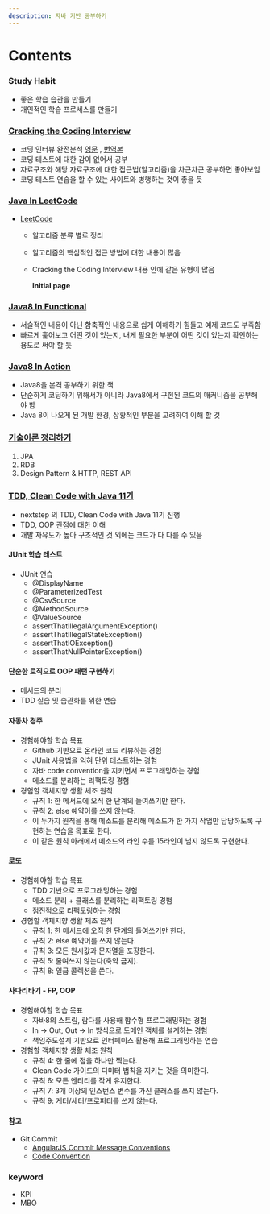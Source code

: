 ```yaml
---
description: 자바 기반 공부하기
---
```


# Contents

### Study Habit

* 좋은 학습 습관을 만들기
* 개인적인 학습 프로세스를 만들기

### [Cracking the Coding Interview](java-in-interview/README.md)

* 코딩 인터뷰 완전분석 [영문](https://www.crackingthecodinginterview.com/)
  , [번역본](https://blog.insightbook.co.kr/2017/08/07/%ec%bd%94%eb%94%a9-%ec%9d%b8%ed%84%b0%eb%b7%b0-%ec%99%84%ec%a0%84-%eb%b6%84%ec%84%9d-189%ea%b0%80%ec%a7%80-%ed%94%84%eb%a1%9c%ea%b7%b8%eb%9e%98%eb%b0%8d-%eb%ac%b8%ec%a0%9c%ec%99%80-%ed%95%b4%eb%b2%95/)
* 코딩 테스트에 대한 감이 없어서 공부
* 자료구조와 해당 자료구조에 대한 접근법\(알고리즘\)을 차근차근 공부하면 좋아보임
* 코딩 테스트 연습을 할 수 있는 사이트와 병행하는 것이 좋을 듯

### [Java In LeetCode](https://github.com/SeokRae/java-in-action/tree/4210c572ea2f967a663f57a09f5e4c2f1099a375/java-in-leetCode/README.md)

* [LeetCode](https://leetcode.com/)
    * 알고리즘 분류 별로 정리
    * 알고리즘의 핵심적인 접근 방법에 대한 내용이 많음
    * Cracking the Coding Interview 내용 안에 같은 유형이 많음

      **Initial page**

### [Java8 In Functional](https://github.com/SeokRae/java-in-action/tree/4210c572ea2f967a663f57a09f5e4c2f1099a375/java8-in-functional/README.md)

* 서술적인 내용이 아닌 함축적인 내용으로 쉽게 이해하기 힘들고 예제 코드도 부족함
* 빠르게 훑어보고 어떤 것이 있는지, 내게 필요한 부분이 어떤 것이 있는지 확인하는 용도로 써야 할 듯

### [Java8 In Action](https://github.com/SeokRae/java-in-action/tree/4210c572ea2f967a663f57a09f5e4c2f1099a375/java8-in-action/README.md)

* Java8을 본격 공부하기 위한 책
* 단순하게 코딩하기 위해서가 아니라 Java8에서 구현된 코드의 매커니즘을 공부해야 함
* Java 8이 나오게 된 개발 환경, 상황적인 부분을 고려하여 이해 할 것

### [기술이론 정리하기](https://www.notion.so/seokrae/b231ac0ef6cd406d9db051cf08050c58)

1. JPA
2. RDB
3. Design Pattern & HTTP, REST API

### [TDD, Clean Code with Java 11기](java-in-tdd/README.md)

* nextstep 의 TDD, Clean Code with Java 11기 진행
* TDD, OOP 관점에 대한 이해
* 개발 자유도가 높아 구조적인 것 외에는 코드가 다 다를 수 있음

#### JUnit 학습 테스트

* JUnit 연습
    * @DisplayName
    * @ParameterizedTest
    * @CsvSource
    * @MethodSource
    * @ValueSource
    * assertThatIllegalArgumentException\(\)
    * assertThatIllegalStateException\(\)
    * assertThatIOException\(\)
    * assertThatNullPointerException\(\)

#### 단순한 로직으로 OOP 패턴 구현하기

* 메서드의 분리
* TDD 실습 및 습관화를 위한 연습

#### 자동차 경주

* 경험해야할 학습 목표
    * Github 기반으로 온라인 코드 리뷰하는 경험
    * JUnit 사용법을 익혀 단위 테스트하는 경험
    * 자바 code convention을 지키면서 프로그래밍하는 경험
    * 메소드를 분리하는 리팩토링 경험
* 경험할 객체지향 생활 체조 원칙
    * 규칙 1: 한 메서드에 오직 한 단계의 들여쓰기만 한다.
    * 규칙 2: else 예약어를 쓰지 않는다.
    * 이 두가지 원칙을 통해 메소드를 분리해 메소드가 한 가지 작업만 담당하도록 구현하는 연습을 목표로 한다.
    * 이 같은 원칙 아래에서 메소드의 라인 수를 15라인이 넘지 않도록 구현한다.

#### 로또

* 경험해야할 학습 목표
    * TDD 기반으로 프로그래밍하는 경험
    * 메소드 분리 + 클래스를 분리하는 리팩토링 경험
    * 점진적으로 리팩토링하는 경험
* 경험할 객체지향 생활 체조 원칙
    * 규칙 1: 한 메서드에 오직 한 단계의 들여쓰기만 한다.
    * 규칙 2: else 예약어를 쓰지 않는다.
    * 규칙 3: 모든 원시값과 문자열을 포장한다.
    * 규칙 5: 줄여쓰지 않는다\(축약 금지\).
    * 규칙 8: 일급 콜렉션을 쓴다.

#### **사다리타기 - FP, OOP**

* 경험해야할 학습 목표
    * 자바8의 스트림, 람다를 사용해 함수형 프로그래밍하는 경험
    * In -&gt; Out, Out -&gt; In 방식으로 도메인 객체를 설계하는 경험
    * 책임주도설계 기반으로 인터페이스 활용해 프로그래밍하는 연습
* 경험할 객체지향 생활 체조 원칙
    * 규칙 4: 한 줄에 점을 하나만 찍는다.
    * Clean Code 가이드의 디미터 법칙을 지키는 것을 의미한다.
    * 규칙 6: 모든 엔티티를 작게 유지한다.
    * 규칙 7: 3개 이상의 인스턴스 변수를 가진 클래스를 쓰지 않는다.
    * 규칙 9: 게터/세터/프로퍼티를 쓰지 않는다.

#### 참고

* Git Commit
    * [AngularJS Commit Message Conventions](https://gist.github.com/stephenparish/9941e89d80e2bc58a153)
    * [Code Convention](https://google.github.io/styleguide/javaguide.html)

### keyword

* KPI
* MBO
